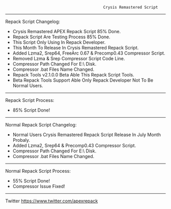                                                Crysis Remastered Script
*************************************************************************************************
Repack Script Changelog:
- Crysis Remastered APEX Repack Script 85% Done.
- Repack Script Are Testing Process 85% Done.
- This Script Only Using In Repack Developer.
- This Month To Release In Crysis Remastered Repack Script.
- Added Lzma2, Srep64, FreeArc 0.67 & Precomp0.43 Compressor Script.
- Removed Lzma & Srep Compressor Script Code Line.
- Compressor Path Changed For E:\ Disk.
- Compressor .bat Files Name Changed.
- Repack Tools v2.1.0.0 Beta Able This Repack Script Tools.
- Beta Repack Tools Support Able Only Repack Developer Not To Be Normal Users.
*************************************************************************************************
 Repack Script Process:
- 85% Script Done!
**************************************************************************************************
Normal Repack Script Changelog:
- Normal Users Crysis Remastered Repack Script Release In July Month Probaly.
- Added Lzma2, Srep64 & Precomp0.43 Compressor Script.
- Compressor Path Changed For E:\ Disk.
- Compressor .bat Files Name Changed.
***************************************************************************************************
Normal Repack Script Process:
- 55% Script Done!
- Compressor Issue Fixed!
***************************************************************************************************

Twitter https://www.twitter.com/apexrepack
